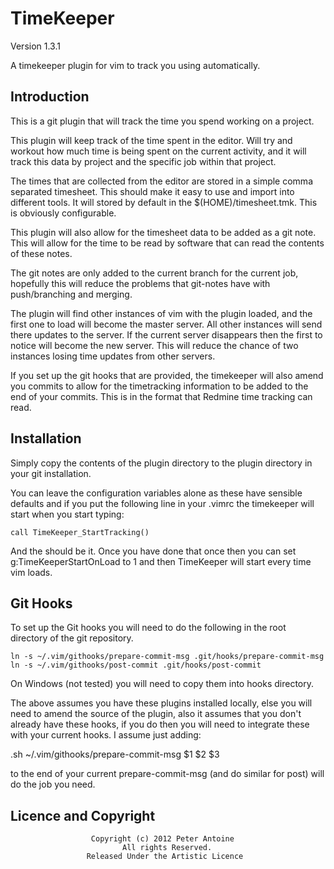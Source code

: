 TimeKeeper
==========

Version 1.3.1

A timekeeper plugin for vim to track you using automatically.

Introduction
------------

This is a git plugin that will track the time you spend working on a project.

This plugin will keep track of the time spent in the editor. Will
try and workout how much time is being spent on the current activity,
and it will track this data by project and the specific job within that project.

The times that are collected from the editor are stored in a simple comma separated timesheet.
This should make it easy to use and import into different tools. It will stored
by default in the $(HOME)/timesheet.tmk. This is obviously configurable.

This plugin will also allow for the timesheet data to be added as a
git note. This will allow for the time to be read by software that
can read the contents of these notes.

The git notes are only added to the current branch for the current 
job, hopefully this will reduce the problems that git-notes have with
push/branching and merging.

The plugin will find other instances of vim with the plugin loaded, and the first one to load
will become the master server. All other instances will send there updates to the server. If the
current server disappears then the first to notice will become the new server. This will reduce
the chance of two instances losing time updates from other servers.

If you set up the git hooks that are provided, the timekeeper will also amend you commits to
allow for the timetracking information to be added to the end of your commits. This is in the
format that Redmine time tracking can read.

Installation
------------

Simply copy the contents of the plugin directory to the plugin directory in your git installation.

You can leave the configuration variables alone as these have sensible defaults and if you
put the following line in your .vimrc the timekeeper will start when you start typing:

    call TimeKeeper_StartTracking()

And the should be it. Once you have done that once then you can set g:TimeKeeperStartOnLoad to
1 and then TimeKeeper will start every time vim loads.

Git Hooks
---------

To set up the Git hooks you will need to do the following in the root directory of the git repository.

    ln -s ~/.vim/githooks/prepare-commit-msg .git/hooks/prepare-commit-msg
    ln -s ~/.vim/githooks/post-commit .git/hooks/post-commit

On Windows (not tested) you will need to copy them into hooks directory.

The above assumes you have these plugins installed locally, else you will need to amend the source of
the plugin, also it assumes that you don't already have these hooks, if you do then you will need
to integrate these with your current hooks. I assume just adding:

   .sh ~/.vim/githooks/prepare-commit-msg $1 $2 $3 

to the end of your current prepare-commit-msg (and do similar for post) will do the job you need.

Licence and Copyright
---------------------
                      Copyright (c) 2012 Peter Antoine
                             All rights Reserved.
                     Released Under the Artistic Licence
